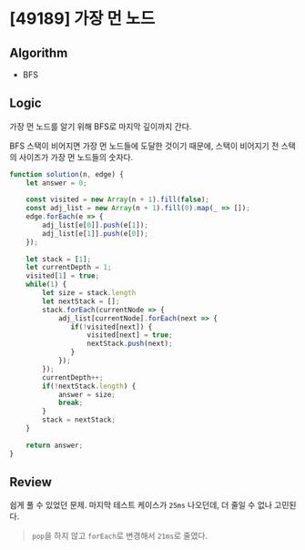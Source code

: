 # [49189] 가장 먼 노드
## Algorithm
- BFS
## Logic
가장 먼 노드를 알기 위해 BFS로 마지막 깊이까지 간다.

BFS 스택이 비어지면 가장 먼 노드들에 도달한 것이기 때문에, 스택이 비어지기 전 스택의 사이즈가 가장 먼 노드들의 숫자다.

```js
function solution(n, edge) {
    let answer = 0;
    
    const visited = new Array(n + 1).fill(false);
    const adj_list = new Array(n + 1).fill(0).map(_ => []);
    edge.forEach(e => {
        adj_list[e[0]].push(e[1]);
        adj_list[e[1]].push(e[0]);
    });
    
    let stack = [1];
    let currentDepth = 1;
    visited[1] = true;
    while(1) {
        let size = stack.length
        let nextStack = [];
        stack.forEach(currentNode => {
            adj_list[currentNode].forEach(next => {
               if(!visited[next]) {
                   visited[next] = true;
                   nextStack.push(next);
               }
            });
        });
        currentDepth++;
        if(!nextStack.length) {
            answer = size;
            break;
        }
        stack = nextStack;
    }
    
    return answer;
}
```
## Review
쉽게 풀 수 있었던 문제. 마지막 테스트 케이스가 `25ms` 나오던데, 더 줄일 수 없나 고민된다.

> `pop`을 하지 않고 `forEach`로 변경해서 `21ms`로 줄였다.
